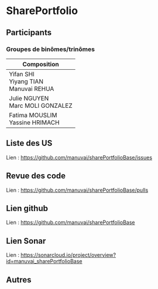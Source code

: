 <!-- 
#
#  Copyright 2024 Usuari.
#
#  Licensed under the Apache License, Version 2.0 (the "License");
#  you may not use this file except in compliance with the License.
#  You may obtain a copy of the License at
#
#       http://www.apache.org/licenses/LICENSE-2.0
#
#  Unless required by applicable law or agreed to in writing, software
#  distributed under the License is distributed on an "AS IS" BASIS,
#  WITHOUT WARRANTIES OR CONDITIONS OF ANY KIND, either express or implied.
#  See the License for the specific language governing permissions and
#  limitations under the License.
#

-->
# SharePortfolio
## Participants
### Groupes de binômes/trinômes
| Composition |
|------------------------------------|
| Yifan SHI <br>Yiyang TIAN<br>Manuvai REHUA |
| Julie NGUYEN<br>Marc MOLI GONZALEZ    |
| Fatima MOUSLIM <br> Yassine HRIMACH     |

## Liste des US
Lien : https://github.com/manuvai/sharePortfolioBase/issues

## Revue des code
Lien : https://github.com/manuvai/sharePortfolioBase/pulls

## Lien github
Lien : https://github.com/manuvai/sharePortfolioBase

## Lien Sonar
Lien : https://sonarcloud.io/project/overview?id=manuvai_sharePortfolioBase

## Autres
